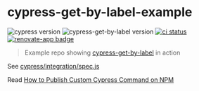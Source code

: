 # cypress-get-by-label-example
![cypress version](https://img.shields.io/badge/cypress-8.4.1-brightgreen) ![cypress-get-by-label version](https://img.shields.io/badge/cypress--get--by--label-2.2.1-brightgreen) [![ci status][ci image]][ci url] [![renovate-app badge][renovate-badge]][renovate-app]

> Example repo showing [cypress-get-by-label](https://github.com/bahmutov/cypress-get-by-label) in action

See [cypress/integration/spec.js](cypress/integration/spec.js)

Read [How to Publish Custom Cypress Command on NPM](https://glebbahmutov.com/blog/publishing-cypress-command/)

[ci image]: https://github.com/bahmutov/cypress-get-by-label-example/workflows/ci/badge.svg?branch=main
[ci url]: https://github.com/bahmutov/cypress-get-by-label-example/actions
[renovate-badge]: https://img.shields.io/badge/renovate-app-blue.svg
[renovate-app]: https://renovateapp.com/
